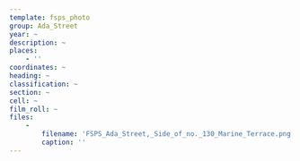 ```yaml
---
template: fsps_photo
group: Ada_Street
year: ~
description: ~
places:
    - ''
coordinates: ~
heading: ~
classification: ~
section: ~
cell: ~
film_roll: ~
files:
    -
        filename: 'FSPS_Ada_Street,_Side_of_no._130_Marine_Terrace.png'
        caption: ''
---
```

